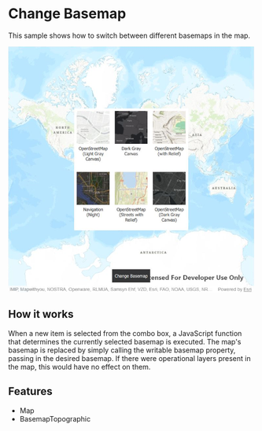 # Change Basemap
This sample shows how to switch between different basemaps in the map. 

![](screenshot.png)

## How it works

When a new item is selected from the combo box, a JavaScript function that determines the currently selected basemap is executed. The map's basemap is replaced by simply calling the writable basemap property, passing in the desired basemap. If there were operational layers present in the map, this would have no effect on them. 

## Features
- Map
- BasemapTopographic
